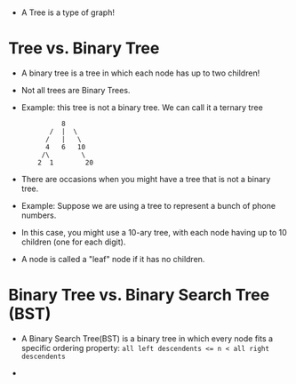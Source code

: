 #

- A Tree is a type of graph!


# Tree vs. Binary Tree

- A binary tree is a tree in which each node has up to two children!
- Not all trees are Binary Trees.
- Example: this tree is not a binary tree. We can call it a ternary tree

				8
			 /	|  \
			/	|	\
			4	6	10
		   /\        \
		  2  1        20



- There are occasions when you might have a tree that is not a binary tree.
- Example: Suppose we are using a tree to represent a bunch of phone numbers.
- In this case, you might use a 10-ary tree, with each node having up to 10 children (one for each digit).

- A node is called a "leaf" node if it has no children.



# Binary Tree vs. Binary Search Tree (BST)

- A Binary Search Tree(BST) is a binary tree in which every node fits a specific ordering property:
	`all left descendents <= n < all right descendents`

- 

